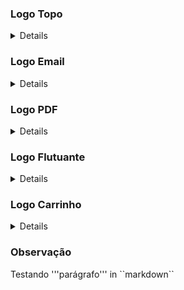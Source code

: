 ### Logo Topo 

<details>

1- Pegar a imagem principal no quadro de lojas ou com quem for possível, abrir no photoshop e retirar as bordas e os espaços desnecessários.<br>
2- Salvar no Google Drive, com o nome ```logo-editado``` .<br>
3- Redimencionar a imagem para 200px de altura. (não deixar número ímpar na largura, para evitar bugs e distorções na imagem).<br>
4- Subir a imagem pelo ```Admin``` e verificar a qualidade.
</details>

### Logo Email

<details>

1- Usar a mesma imagem que foi redimensionada nos passos anteriores, deixar a resolução igual a resolução atual do **logo-topo**.<br> 
2- Salvar o arquivo com o nome exato: ```logo_email.jpg``` .
</details>

### Logo PDF

<details>

1- Usar a imagem do **logo-topo**, reduzir a altura para 55px.<br>
2- Adicionar outra camada e redimensionar o "canvas" para 200x70.<br>
3- Pressionar as teclas ```ctrl + A``` para selecionar todo o conteudo da imagem.<br>
4- Selecionar as duas camadas e mover o conteúdo para a esquerda e pra cima, usando a ferramenta de mover.<br>
5- Salvar o arquivo no formato .JPG com o nome:```logo_pdf.jpg```. 
</details>

### Logo Flutuante

<details>

1- Usar a mesma imagem do **logo-topo**, reduzir a altura para **30px**. 
</details>

### Logo Carrinho

<details>

1- Pode ser usada a mesma imagem do topo, basta reduzir a imagem e deixar a resolução igual a resolução atual do ***logo-topo***.
</details>

### Observação

<p>Testando '''parágrafo''' in ``markdown``</p>